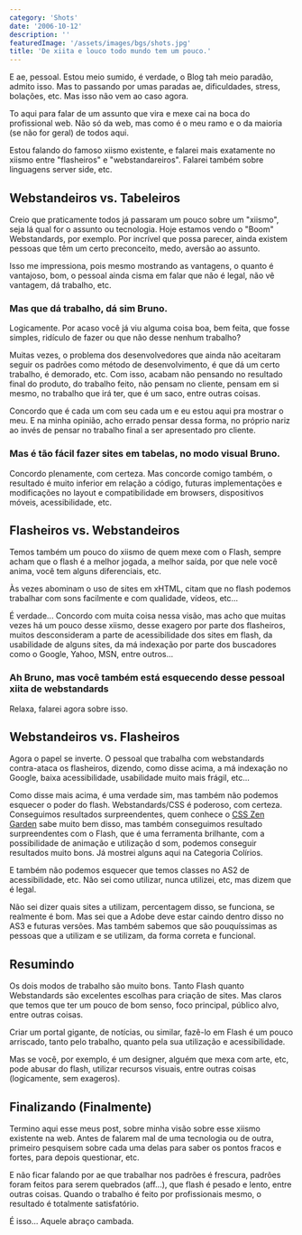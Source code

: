 ```yaml
---
category: 'Shots'
date: '2006-10-12'
description: ''
featuredImage: '/assets/images/bgs/shots.jpg'
title: 'De xiita e louco todo mundo tem um pouco.'
---
```


E ae, pessoal. Estou meio sumido, é verdade, o Blog tah meio paradão, admito isso. Mas to passando por umas paradas ae, dificuldades, stress, bolações, etc. Mas isso não vem ao caso agora.

To aqui para falar de um assunto que vira e mexe cai na boca do profissional web. Não só da web, mas como é o meu ramo e o da maioria (se não for geral) de todos aqui.

Estou falando do famoso xiismo existente, e falarei mais exatamente no xiismo entre "flasheiros" e "webstandareiros". Falarei também sobre linguagens server side, etc.

## Webstandeiros vs. Tabeleiros

Creio que praticamente todos já passaram um pouco sobre um "xiismo", seja lá qual for o assunto ou tecnologia. Hoje estamos vendo o "Boom" Webstandards, por exemplo. Por incrível que possa parecer, ainda existem pessoas que têm um certo preconceito, medo, aversão ao assunto.

Isso me impressiona, pois mesmo mostrando as vantagens, o quanto é vantajoso, bom, o pessoal ainda cisma em falar que não é legal, não vê vantagem, dá trabalho, etc.

### Mas que dá trabalho, dá sim Bruno.

Logicamente. Por acaso você já viu alguma coisa boa, bem feita, que fosse simples, ridículo de fazer ou que não desse nenhum trabalho?

Muitas vezes, o problema dos desenvolvedores que ainda não aceitaram seguir os padrões como método de desenvolvimento, é que dá um certo trabalho, é demorado, etc. Com isso, acabam não pensando no resultado final do produto, do trabalho feito, não pensam no cliente, pensam em si mesmo, no trabalho que irá ter, que é um saco, entre outras coisas.

Concordo que é cada um com seu cada um e eu estou aqui pra mostrar o meu. E na minha opinião, acho errado pensar dessa forma, no próprio nariz ao invés de pensar no trabalho final a ser apresentado pro cliente.

### Mas é tão fácil fazer sites em tabelas, no modo visual Bruno.

Concordo plenamente, com certeza. Mas concorde comigo também, o resultado é muito inferior em relação a código, futuras implementações e modificações no layout e compatibilidade em browsers, dispositivos móveis, acessibilidade, etc.

## Flasheiros vs. Webstandeiros

Temos também um pouco do xiismo de quem mexe com o Flash, sempre acham que o flash é a melhor jogada, a melhor saída, por que nele você anima, você tem alguns diferenciais, etc.

Às vezes abominam o uso de sites em xHTML, citam que no flash podemos trabalhar com sons facilmente e com qualidade, vídeos, etc...

É verdade... Concordo com muita coisa nessa visão, mas acho que muitas vezes há um pouco desse xiismo, desse exagero por parte dos flasheiros, muitos desconsideram a parte de acessibilidade dos sites em flash, da usabilidade de alguns sites, da má indexação por parte dos buscadores como o Google, Yahoo, MSN, entre outros...

### Ah Bruno, mas você também está esquecendo desse pessoal xiita de webstandards

Relaxa, falarei agora sobre isso.

## Webstandeiros vs. Flasheiros

Agora o papel se inverte. O pessoal que trabalha com webstandards contra-ataca os flasheiros, dizendo, como disse acima, a má indexação no Google, baixa acessibilidade, usabilidade muito mais frágil, etc...

Como disse mais acima, é uma verdade sim, mas também não podemos esquecer o poder do flash. Webstandards/CSS é poderoso, com certeza. Conseguimos resultados surpreendentes, quem conhece o [CSS Zen Garden](http://www.csszengarden.com 'Visitar o site CSS Zen Garden') sabe muito bem disso, mas também conseguimos resultado surpreendentes com o Flash, que é uma ferramenta brilhante, com a possibilidade de animação e utilização d som, podemos conseguir resultados muito bons. Já mostrei alguns aqui na Categoria Colírios.

E também não podemos esquecer que temos classes no AS2 de acessibilidade, etc. Não sei como utilizar, nunca utilizei, etc, mas dizem que é legal.

Não sei dizer quais sites a utilizam, percentagem disso, se funciona, se realmente é bom. Mas sei que a Adobe deve estar caindo dentro disso no AS3 e futuras versões. Mas também sabemos que são pouquíssimas as pessoas que a utilizam e se utilizam, da forma correta e funcional.

## Resumindo

Os dois modos de trabalho são muito bons. Tanto Flash quanto Webstandards são excelentes escolhas para criação de sites. Mas claros que temos que ter um pouco de bom senso, foco principal, público alvo, entre outras coisas.

Criar um portal gigante, de notícias, ou similar, fazê-lo em Flash é um pouco arriscado, tanto pelo trabalho, quanto pela sua utilização e acessibilidade.

Mas se você, por exemplo, é um designer, alguém que mexa com arte, etc, pode abusar do flash, utilizar recursos visuais, entre outras coisas (logicamente, sem exageros).

## Finalizando (Finalmente)

Termino aqui esse meus post, sobre minha visão sobre esse xiismo existente na web. Antes de falarem mal de uma tecnologia ou de outra, primeiro pesquisem sobre cada uma delas para saber os pontos fracos e fortes, para depois questionar, etc.

E não ficar falando por ae que trabalhar nos padrões é frescura, padrões foram feitos para serem quebrados (aff...), que flash é pesado e lento, entre outras coisas. Quando o trabalho é feito por profissionais mesmo, o resultado é totalmente satisfatório.

É isso... Aquele abraço cambada.
